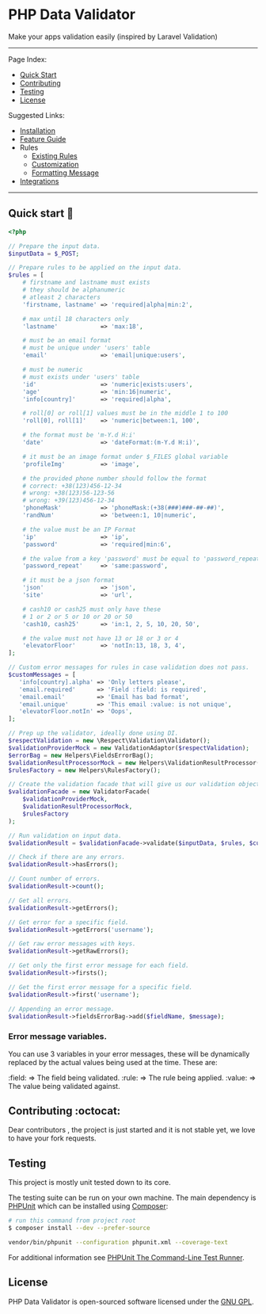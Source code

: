 # PHP Data Validator

Make your apps validation easily (inspired by Laravel Validation)

---

Page Index:
- [Quick Start](#quick-start)
- [Contributing](#contributing)
- [Testing](#testing)
- [License](#license)

Suggested Links:
- [Installation](/docs/installation.md)
- [Feature Guide](/docs/feature-guide.md)
- Rules
    - [Existing Rules](/docs/rules.md)
    - [Customization](/docs/rules-customization.md)
    - [Formatting Message](/docs/formatting-message.md)
- [Integrations](/docs/integrations.md)

----

<a name="quick-start"></a>
## Quick start :rocket:
```php
<?php

// Prepare the input data.
$inputData = $_POST;

// Prepare rules to be applied on the input data.
$rules = [
    # firstname and lastname must exists
    # they should be alphanumeric
    # atleast 2 characters
    'firstname, lastname' => 'required|alpha|min:2',

    # max until 18 characters only
    'lastname'            => 'max:18',

    # must be an email format
    # must be unique under 'users' table
    'email'               => 'email|unique:users',

    # must be numeric
    # must exists under 'users' table
    'id'                  => 'numeric|exists:users',
    'age'                 => 'min:16|numeric',
    'info[country]'       => 'required|alpha',

    # roll[0] or roll[1] values must be in the middle 1 to 100
    'roll[0], roll[1]'    => 'numeric|between:1, 100',

    # the format must be 'm-Y.d H:i'
    'date'                => 'dateFormat:(m-Y.d H:i)',

    # it must be an image format under $_FILES global variable
    'profileImg'          => 'image',

    # the provided phone number should follow the format
    # correct: +38(123)456-12-34
    # wrong: +38(123)56-123-56
    # wrong: +39(123)456-12-34
    'phoneMask'           => 'phoneMask:(+38(###)###-##-##)',
    'randNum'             => 'between:1, 10|numeric',

    # the value must be an IP Format
    'ip'                  => 'ip',
    'password'            => 'required|min:6',

    # the value from a key 'password' must be equal to 'password_repeat' value
    'password_repeat'     => 'same:password',

    # it must be a json format
    'json'                => 'json',
    'site'                => 'url',

    # cash10 or cash25 must only have these
    # 1 or 2 or 5 or 10 or 20 or 50
    'cash10, cash25'      => 'in:1, 2, 5, 10, 20, 50',

    # the value must not have 13 or 18 or 3 or 4
    'elevatorFloor'       => 'notIn:13, 18, 3, 4',
];

// Custom error messages for rules in case validation does not pass.
$customMessages = [
   'info[country].alpha' => 'Only letters please',
   'email.required'      => 'Field :field: is required',
   'email.email'         => 'Email has bad format',
   'email.unique'        => 'This email :value: is not unique',
   'elevatorFloor.notIn' => 'Oops',
];

// Prep up the validator, ideally done using DI.
$respectValidation = new \Respect\Validation\Validator();
$validationProviderMock = new ValidationAdaptor($respectValidation);
$errorBag = new Helpers\FieldsErrorBag();
$validationResultProcessorMock = new Helpers\ValidationResultProcessor($errorBag);
$rulesFactory = new Helpers\RulesFactory();

// Create the validation facade that will give us our validation object to work with.
$validationFacade = new ValidatorFacade(
    $validationProviderMock,
    $validationResultProcessorMock,
    $rulesFactory
);

// Run validation on input data.
$validationResult = $validationFacade->validate($inputData, $rules, $customMessages);

// Check if there are any errors.
$validationResult->hasErrors();

// Count number of errors.
$validationResult->count();

// Get all errors.
$validationResult->getErrors();

// Get error for a specific field.
$validationResult->getErrors('username');

// Get raw error messages with keys.
$validationResult->getRawErrors();

// Get only the first error message for each field.
$validationResult->firsts();

// Get the first error message for a specific field.
$validationResult->first('username');

// Appending an error message.
$validationResult->fieldsErrorBag->add($fieldName, $message);
```

### Error message variables.

You can use 3 variables in your error messages, these will be dynamically replaced by the actual values being used at the time. These are:

:field: => The field being validated.
:rule: => The rule being applied.
:value: => The value being validated against.


<a name="contributing"></a>
## Contributing :octocat:

Dear contributors , the project is just started and it is not stable yet, we love to have your fork requests.


<a name="testing"></a>
## Testing

This project is mostly unit tested down to its core.

The testing suite can be run on your own machine. The main dependency is [PHPUnit](https://github.com/sebastianbergmann/phpunit) which can be installed using [Composer](http://getcomposer.org):

```sh
# run this command from project root
$ composer install --dev --prefer-source
```

```sh
vendor/bin/phpunit --configuration phpunit.xml --coverage-text
```

For additional information see [PHPUnit The Command-Line Test Runner](http://phpunit.de/manual/current/en/textui.html).

<a name="license"></a>
## License

PHP Data Validator is open-sourced software licensed under the [GNU GPL](LICENSE).
